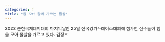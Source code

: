 ```yaml
---
categories: f
title: "힘 모아 함께 가르는 물살"
---
```

2022 춘천국제레저대회 마지막날인 25일 전국킹카누레이스대회에 참가한 선수들이 힘을 모아 물살을 가르고 있다. 김정호
